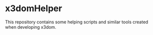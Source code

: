 x3domHelper
===========

This repository contains some helping scripts and similar tools created when developing x3dom.